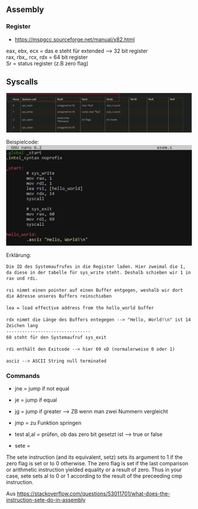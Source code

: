 ## **Assembly**

### Register
- https://mspgcc.sourceforge.net/manual/x82.html

eax, ebx, ecx = das e steht für extended --> 32 bit register  
rax, rbx,, rcx, rdx = 64 bit register  
Sr = status register (z.B zero flag)

## Syscalls
![Beschreibung des Bildes](syscalls.png)  

Beispielcode:  
![Beschreibung des Bildes](assembly_code.png)  

Erklärung:
```
Die ID des Systemaufrufes in die Register laden. Hier zweimal die 1, da diese in der tabelle für sys_write steht. Deshalb schieben wir 1 in rax und rdi.  

rsi nimmt einen pointer auf einen Buffer entgegen, weshalb wir dort die Adresse unseres Buffers reinschieben 

lea = load effective address from the hello_world buffer 

rdx nimmt die Länge des Buffers entegegen --> "Hello, World!\n" ist 14 Zeichen lang 
-------------------------------- 
60 steht für den Systemaufruf sys_exit 

rdi enthält den Exitcode --> hier 69 xD (normalerweise 0 oder 1) 

asciz --> ASCII String null terminated 
```


### Commands
- jne = jump if not equal 
- je = jump if equal 
- jg = jump if greater --> ZB wenn man zwei Nummern vergleicht 
- jmp = zu Funktion springen 
- test al,al = prüfen, ob das zero bit gesetzt ist --> true or false


- sete =  

The sete instruction (and its equivalent, setz) sets its argument to 1 if the zero flag is set or to 0 otherwise. The zero flag is set if the last comparison or arithmetic instruction yielded equality or a result of zero. Thus in your case, sete sets al to 0 or 1 according to the result of the preceeding cmp instruction. 

 

Aus <https://stackoverflow.com/questions/53011701/what-does-the-instruction-sete-do-in-assembly>  